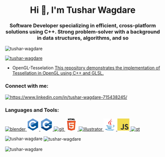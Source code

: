 <h1 align="center">Hi 👋, I'm Tushar Wagdare</h1>
<h3 align="center">Software Developer specializing in efficient, cross-platform solutions using C++. Strong problem-solver with a background in data structures, algorithms, and so</h3>

<p align="left"> <img src="https://komarev.com/ghpvc/?username=tushar-wagdare&label=Profile%20views&color=0e75b6&style=flat" alt="tushar-wagdare" /> </p>

<p align="left"> <a href="https://github.com/ryo-ma/github-profile-trophy"><img src="https://github-profile-trophy.vercel.app/?username=tushar-wagdare" alt="tushar-wagdare" /></a> </p>

- OpenGL-Tesselation [This repository demonstrates the implementation of Tessellation in OpenGL using C++ and GLSL.](https://github.com/Tushar-Wagdare/OpenGL-Tesselation)

<h3 align="left">Connect with me:</h3>
<p align="left">
<a href="https://linkedin.com/in/https://www.linkedin.com/in/tushar-wagdare-715438245/" target="blank"><img align="center" src="https://raw.githubusercontent.com/rahuldkjain/github-profile-readme-generator/master/src/images/icons/Social/linked-in-alt.svg" alt="https://www.linkedin.com/in/tushar-wagdare-715438245/" height="30" width="40" /></a>
</p>

<h3 align="left">Languages and Tools:</h3>
<p align="left"> <a href="https://www.blender.org/" target="_blank" rel="noreferrer"> <img src="https://download.blender.org/branding/community/blender_community_badge_white.svg" alt="blender" width="40" height="40"/> </a> <a href="https://www.cprogramming.com/" target="_blank" rel="noreferrer"> <img src="https://raw.githubusercontent.com/devicons/devicon/master/icons/c/c-original.svg" alt="c" width="40" height="40"/> </a> <a href="https://www.w3schools.com/cpp/" target="_blank" rel="noreferrer"> <img src="https://raw.githubusercontent.com/devicons/devicon/master/icons/cplusplus/cplusplus-original.svg" alt="cplusplus" width="40" height="40"/> </a> <a href="https://git-scm.com/" target="_blank" rel="noreferrer"> <img src="https://www.vectorlogo.zone/logos/git-scm/git-scm-icon.svg" alt="git" width="40" height="40"/> </a> <a href="https://www.w3.org/html/" target="_blank" rel="noreferrer"> <img src="https://raw.githubusercontent.com/devicons/devicon/master/icons/html5/html5-original-wordmark.svg" alt="html5" width="40" height="40"/> </a> <a href="https://www.adobe.com/in/products/illustrator.html" target="_blank" rel="noreferrer"> <img src="https://www.vectorlogo.zone/logos/adobe_illustrator/adobe_illustrator-icon.svg" alt="illustrator" width="40" height="40"/> </a> <a href="https://www.java.com" target="_blank" rel="noreferrer"> <img src="https://raw.githubusercontent.com/devicons/devicon/master/icons/java/java-original.svg" alt="java" width="40" height="40"/> </a> <a href="https://developer.mozilla.org/en-US/docs/Web/JavaScript" target="_blank" rel="noreferrer"> <img src="https://raw.githubusercontent.com/devicons/devicon/master/icons/javascript/javascript-original.svg" alt="javascript" width="40" height="40"/> </a> <a href="https://www.qt.io/" target="_blank" rel="noreferrer"> <img src="https://upload.wikimedia.org/wikipedia/commons/0/0b/Qt_logo_2016.svg" alt="qt" width="40" height="40"/> </a> </p>

<p><img align="left" src="https://github-readme-stats.vercel.app/api/top-langs?username=tushar-wagdare&show_icons=true&locale=en&layout=compact" alt="tushar-wagdare" /></p>

<p>&nbsp;<img align="center" src="https://github-readme-stats.vercel.app/api?username=tushar-wagdare&show_icons=true&locale=en" alt="tushar-wagdare" /></p>

<p><img align="center" src="https://github-readme-streak-stats.herokuapp.com/?user=tushar-wagdare&" alt="tushar-wagdare" /></p>
